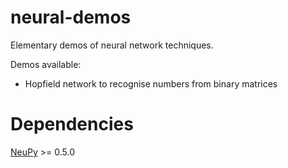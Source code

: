 # neural-demos
Elementary demos of neural network techniques.

Demos available:

- Hopfield network to recognise numbers from binary matrices

# Dependencies
[NeuPy](https://github.com/itdxer/neupy) >= 0.5.0
